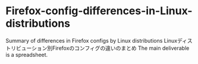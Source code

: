 # Firefox-config-differences-in-Linux-distributions
Summary of differences in Firefox configs by Linux distributions Linuxディストリビューション別Firefoxのコンフィグの違いのまとめ
The main deliverable is a spreadsheet. 
